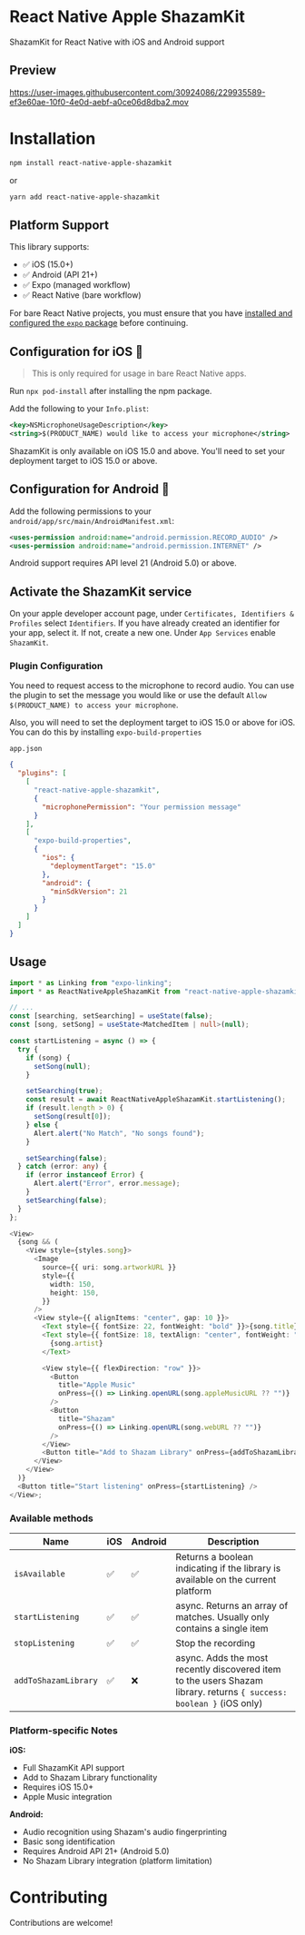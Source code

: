 # React Native Apple ShazamKit

ShazamKit for React Native with iOS and Android support

## Preview

https://user-images.githubusercontent.com/30924086/229935589-ef3e60ae-10f0-4e0d-aebf-a0ce06d8dba2.mov

# Installation

```sh
npm install react-native-apple-shazamkit
```

or

```sh
yarn add react-native-apple-shazamkit
```

## Platform Support

This library supports:
- ✅ iOS (15.0+)
- ✅ Android (API 21+)
- ✅ Expo (managed workflow)
- ✅ React Native (bare workflow)

For bare React Native projects, you must ensure that you have [installed and configured the `expo` package](https://docs.expo.dev/bare/installing-expo-modules/) before continuing.

## Configuration for iOS 🍏

> This is only required for usage in bare React Native apps.

Run `npx pod-install` after installing the npm package.

Add the following to your `Info.plist`:

```xml
<key>NSMicrophoneUsageDescription</key>
<string>$(PRODUCT_NAME) would like to access your microphone</string>
```

ShazamKit is only available on iOS 15.0 and above. You'll need to set your deployment target to iOS 15.0 or above.

## Configuration for Android 🤖

Add the following permissions to your `android/app/src/main/AndroidManifest.xml`:

```xml
<uses-permission android:name="android.permission.RECORD_AUDIO" />
<uses-permission android:name="android.permission.INTERNET" />
```

Android support requires API level 21 (Android 5.0) or above.

## Activate the ShazamKit service

On your apple developer account page, under `Certificates, Identifiers & Profiles` select `Identifiers`. If you have already created an identifier for your app, select it. If not, create a new one. Under `App Services` enable `ShazamKit`.

### Plugin Configuration

You need to request access to the microphone to record audio. You can use the plugin to set the message you would like or use the default `Allow $(PRODUCT_NAME) to access your microphone`.

Also, you will need to set the deployment target to iOS 15.0 or above for iOS. You can do this by installing `expo-build-properties`

`app.json`

```json
{
  "plugins": [
    [
      "react-native-apple-shazamkit",
      {
        "microphonePermission": "Your permission message"
      }
    ],
    [
      "expo-build-properties",
      {
        "ios": {
          "deploymentTarget": "15.0"
        },
        "android": {
          "minSdkVersion": 21
        }
      }
    ]
  ]
}
```

## Usage

```ts
import * as Linking from "expo-linking";
import * as ReactNativeAppleShazamKit from "react-native-apple-shazamkit";

// ...
const [searching, setSearching] = useState(false);
const [song, setSong] = useState<MatchedItem | null>(null);

const startListening = async () => {
  try {
    if (song) {
      setSong(null);
    }

    setSearching(true);
    const result = await ReactNativeAppleShazamKit.startListening();
    if (result.length > 0) {
      setSong(result[0]);
    } else {
      Alert.alert("No Match", "No songs found");
    }

    setSearching(false);
  } catch (error: any) {
    if (error instanceof Error) {
      Alert.alert("Error", error.message);
    }
    setSearching(false);
  }
};

<View>
  {song && (
    <View style={styles.song}>
      <Image
        source={{ uri: song.artworkURL }}
        style={{
          width: 150,
          height: 150,
        }}
      />
      <View style={{ alignItems: "center", gap: 10 }}>
        <Text style={{ fontSize: 22, fontWeight: "bold" }}>{song.title}</Text>
        <Text style={{ fontSize: 18, textAlign: "center", fontWeight: "600" }}>
          {song.artist}
        </Text>

        <View style={{ flexDirection: "row" }}>
          <Button
            title="Apple Music"
            onPress={() => Linking.openURL(song.appleMusicURL ?? "")}
          />
          <Button
            title="Shazam"
            onPress={() => Linking.openURL(song.webURL ?? "")}
          />
        </View>
        <Button title="Add to Shazam Library" onPress={addToShazamLibrary} />
      </View>
    </View>
  )}
  <Button title="Start listening" onPress={startListening} />
</View>;
```

### Available methods

| Name                 | iOS | Android | Description                                                                                               |
| -------------------- | --- | ------- | --------------------------------------------------------------------------------------------------------- |
| `isAvailable`        | ✅   | ✅       | Returns a boolean indicating if the library is available on the current platform                          |
| `startListening`     | ✅   | ✅       | async. Returns an array of matches. Usually only contains a single item                                   |
| `stopListening`      | ✅   | ✅       | Stop the recording                                                                                        |
| `addToShazamLibrary` | ✅   | ❌       | async. Adds the most recently discovered item to the users Shazam library. returns `{ success: boolean }` (iOS only) |

### Platform-specific Notes

**iOS:**
- Full ShazamKit API support
- Add to Shazam Library functionality
- Requires iOS 15.0+
- Apple Music integration

**Android:**
- Audio recognition using Shazam's audio fingerprinting
- Basic song identification
- Requires Android API 21+ (Android 5.0)
- No Shazam Library integration (platform limitation)

# Contributing

Contributions are welcome!
